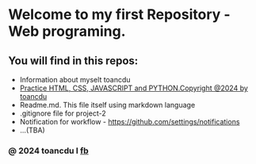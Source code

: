 # Welcome to my first Repository - Web programing.

## You will find in this repos: 
* Information about myselt toancdu
* [Practice HTML, CSS, JAVASCRIPT and PYTHON.Copyright @2024 by toancdu](https://github.com/toancdu/PROJECT-2.git)
* Readme.md. This file itself using markdown language
* .gitignore file for project-2
* Notification for workflow - https://github.com/settings/notifications
* ...(TBA)
### @ 2024 toancdu I [fb ](https://www.facebook.com/profile.php?id=100035287815664)


